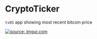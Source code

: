 # CryptoTicker
`tvOS` app showing most recent bitcoin price

<a href="https://imgur.com/yq097O5"><img src="https://i.imgur.com/yq097O5.png" title="source: imgur.com" /></a>
